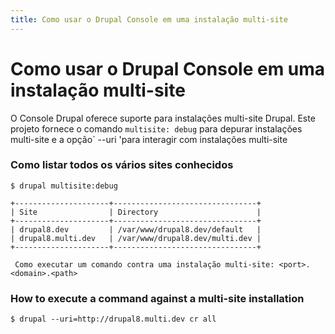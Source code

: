 ```yaml
---
title: Como usar o Drupal Console em uma instalação multi-site 
---
```

# Como usar o Drupal Console em uma instalação multi-site 
 
O Console Drupal oferece suporte para instalações multi-site Drupal. Este projeto fornece o comando `multisite: debug` para depurar instalações multi-site e a opção` --uri 'para interagir com instalações multi-site
 
### Como listar todos os vários sites conhecidos
```
$ drupal multisite:debug

+---------------------+--------------------------------+
| Site                | Directory                      |
+---------------------+--------------------------------+
| drupal8.dev         | /var/www/drupal8.dev/default   |
| drupal8.multi.dev   | /var/www/drupal8.dev/multi.dev |
+---------------------+--------------------------------+

 Como executar um comando contra uma instalação multi-site: <port>.<domain>.<path>
```

### How to execute a command against a multi-site installation
```
$ drupal --uri=http://drupal8.multi.dev cr all
```
